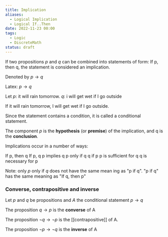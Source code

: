 ```yaml
---
title: Implication
aliases:
  - Logical Implication
  - Logical If..Then
date: 2022-11-23 00:00
tags:
  - Logic
  - DiscreteMath
status: draft
---
```


If two propositions $p$ and $q$ can be combined into statements of form: If p, then q, the statement is considered an implication.

Denoted by $p \rightarrow q$

Latex: $p \rightarrow q$

Let
$p$: it will rain tomorrow.
$q$: i will get wet if I go outside

If it will rain tomorrow, I will get wet if I go outside.

Since the statement contains a condition, it is called a conditional statement.

The component $p$ is the **hypothesis** (or **premise**) of the implication, and q is the **conclusion**.

Implications occur in a number of ways:

If p, then q
If p, q
p implies q
p only if q
q if p
p is sufficient for q
q is necessary for p

Note: only $p$ only if $q$ does not have the same mean ing as "p if q". "p if q" has the same meaning as "If q, then p"

### Converse, contrapositive and inverse

Let $p$ and $q$ be propositions and $A$ the conditional statement $p \rightarrow q$

The proposition $q \rightarrow p$ is the **converse** of A

The proposition $\neg q \rightarrow \neg p$ is the [[contrapositive]] of A.

The proposition $\neg p \rightarrow \neg q$ is the **inverse** of A
